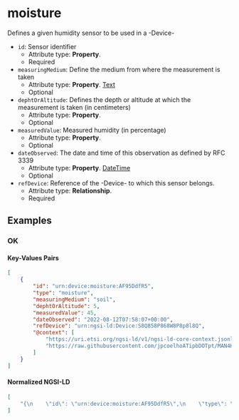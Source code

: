 # moisture

Defines a given humidity sensor to be used in a -Device-
-  `id`: Sensor identifier
   -  Attribute type: **Property**. 
   -  Required
-  `measuringMedium`: Define the medium from where the measurement is taken
   -  Attribute type: **Property**. [Text](https://schema.org/Text)
   -  Optional
-  `dephtOrAltitude`: Defines the depth or altitude at which the measurement is taken (in centimeters)
   -  Attribute type: **Property**. 
   -  Optional
-  `measuredValue`: Measured humidity (in percentage)
   -  Attribute type: **Property**. 
   -  Optional
-  `dateObserved`: The date and time of this observation as defined by RFC 3339
   -  Attribute type: **Property**. [DateTime](https://schema.org/DateTime)
   -  Optional
-  `refDevice`: Reference of the -Device- to which this sensor belongs.
   -  Attribute type: **Relationship**. 
   -  Required



## Examples

### OK


#### Key-Values Pairs

```json
[
    {
        "id": "urn:device:moisture:AF95DdfR5",
        "type": "moisture",
        "measuringMedium": "soil",
        "dephtOrAltitude": 5,
        "measuredValue": 45,
        "dateObserved": "2022-08-12T07:58:07+00:00",
        "refDevice": "urn:ngsi-ld:Device:S8Q858P868W8P8p8l8Q",
        "@context": [
            "https://uri.etsi.org/ngsi-ld/v1/ngsi-ld-core-context.jsonld",
            "https://raw.githubusercontent.com/jpcoelhoATipbDOTpt/MAN4HEALTH/main/DataModel/Sensors/Moisture/Context/context-normalized.jsonld"
        ]
    }
]
```

#### Normalized NGSI-LD

```json
[
    "{\n    \"id\": \"urn:device:moisture:AF95DdfR5\",\n    \"type\": \"moisture\",\n    \"measuringMedium\": {\n        \"type\": \"Property\",\n        \"value\": \"soil\"\n    },\n    \"dephtOrAltitude\": {\n        \"type\": \"Property\",\n        \"value\": 5\n    },\n    \"measuredValue\": {\n        \"type\": \"Property\",\n        \"value\": 45\n    },\n    \"observationDateTime\": {\n        \"type\": \"Property\",\n        \"value\": {\n            \"@type\": \"DateTime\",\n            \"@value\": \"2022-08-12T07:58:07+00:00\"\n        }\n    \"refDevice\": {\n        \"type\": \"Relationship\",\n        \"object\": \"urn:ngsi-ld:Device:S8Q858P868W8P8p8l8Q\"\n    },\n\n    \"@context\": [\n        \"iudx:moisture\"\n    ]\n}\n"
]
```
